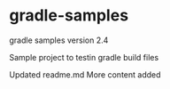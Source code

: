 # gradle-samples
gradle samples version 2.4

Sample project to testin gradle build files

Updated readme.md
More content added
